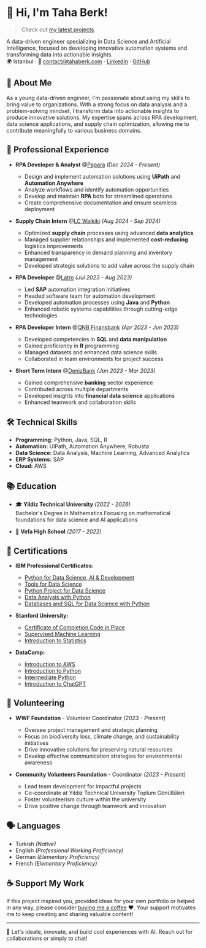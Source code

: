 # 👋 Hi, I'm Taha Berk! 

> Check out [my latest projects](/projects/).

A data-driven engineer specializing in Data Science and Artificial Intelligence, focused on developing innovative automation systems and transforming data into actionable insights.  
🌍 Istanbul · 📧 contact@tahaberk.com · [LinkedIn](https://www.linkedin.com/in/tahaberkterekli) · [GitHub](https://github.com/TerekliTahaBerk)

## 🚀 About Me

As a young data-driven engineer, I'm passionate about using my skills to bring value to organizations. With a strong focus on data analysis and a problem-solving mindset, I transform data into actionable insights to produce innovative solutions. My expertise spans across RPA development, data science applications, and supply chain optimization, allowing me to contribute meaningfully to various business domains.

## 💼 Professional Experience

- **RPA Developer & Analyst** @[Papara](https://www.papara.com) _(Dec 2024 - Present)_
  - Design and implement automation solutions using **UiPath** and **Automation Anywhere**
  - Analyze workflows and identify automation opportunities
  - Develop and maintain **RPA** bots for streamlined operations
  - Create comprehensive documentation and ensure seamless deployment

- **Supply Chain Intern** @[LC Waikiki](https://www.lcwaikiki.com) _(Aug 2024 - Sep 2024)_
  - Optimized **supply chain** processes using advanced **data analytics**
  - Managed supplier relationships and implemented **cost-reducing** logistics improvements
  - Enhanced transparency in demand planning and inventory management
  - Developed strategic solutions to add value across the supply chain

- **RPA Developer** @[Latro](https://www.latro.com.tr) _(Jul 2023 - Aug 2023)_
  - Led **SAP** automation integration initiatives
  - Headed software team for automation development
  - Developed automation processes using **Java** and **Python**
  - Enhanced robotic systems capabilities through cutting-edge technologies

- **RPA Developer Intern** @[QNB Finansbank](https://www.qnbfinansbank.com) _(Apr 2023 - Jun 2023)_
  - Developed competencies in **SQL** and **data manipulation**
  - Gained proficiency in **R** programming
  - Managed datasets and enhanced data science skills
  - Collaborated in team environments for project success

- **Short Term Intern** @[DenizBank](https://www.denizbank.com) _(Jan 2023 - Mar 2023)_
  - Gained comprehensive **banking** sector experience
  - Contributed across multiple departments
  - Developed insights into **financial data science** applications
  - Enhanced teamwork and collaboration skills

## 🛠️ Technical Skills

- **Programming:** Python, Java, SQL, R
- **Automation:** UiPath, Automation Anywhere, Robusta
- **Data Science:** Data Analysis, Machine Learning, Advanced Analytics
- **ERP Systems:** SAP
- **Cloud:** AWS

## 📚 Education

- 🎓 **Yildiz Technical University** _(2022 - 2026)_  
  Bachelor's Degree in Mathematics
  Focusing on mathematical foundations for data science and AI applications

- 🏫 **Vefa High School** _(2017 - 2022)_

## 🎯 Certifications

- **IBM Professional Certificates:**
  - [Python for Data Science, AI & Development](https://www.coursera.org/account/accomplishments/verify/UAW9C6KPL2G3?utm_source=link&utm_medium=certificate&utm_content=cert_image&utm_campaign=pdf_header_button&utm_product=course)
  - [Tools for Data Science](https://drive.google.com/file/d/1m3vCV9NLV2oKxnhdpMob3PMzGVAG61Hh/view?usp=share_link)
  - [Python Project for Data Science](https://www.coursera.org/account/accomplishments/verify/3NDCKLNS7Y6J?utm_source=link&utm_medium=certificate&utm_content=cert_image&utm_campaign=pdf_header_button&utm_product=course)
  - [Data Analysis with Python](https://drive.google.com/file/d/1m3vCV9NLV2oKxnhdpMob3PMzGVAG61Hh/view?usp=share_link)
  - [Databases and SQL for Data Science with Python](https://drive.google.com/file/d/1m3vCV9NLV2oKxnhdpMob3PMzGVAG61Hh/view?usp=share_link)

- **Stanford University:**
  - [Certificate of Completion Code in Place](https://drive.google.com/file/d/1m3vCV9NLV2oKxnhdpMob3PMzGVAG61Hh/view?usp=share_link)
  - [Supervised Machine Learning](https://drive.google.com/file/d/1m3vCV9NLV2oKxnhdpMob3PMzGVAG61Hh/view?usp=share_link)
  - [Introduction to Statistics](https://drive.google.com/file/d/1m3vCV9NLV2oKxnhdpMob3PMzGVAG61Hh/view?usp=share_link)

- **DataCamp:**
  - [Introduction to AWS](https://drive.google.com/file/d/1cNp0Qj6ICVsn2RwS_e5vORIuj0IYfQTd/view?usp=share_link)
  - [Introduction to Python](https://drive.google.com/file/d/1m3vCV9NLV2oKxnhdpMob3PMzGVAG61Hh/view?usp=share_link)
  - [Intermediate Python](https://drive.google.com/file/d/1m3vCV9NLV2oKxnhdpMob3PMzGVAG61Hh/view?usp=share_link)
  - [Introduction to ChatGPT](https://drive.google.com/file/d/1dm-LVmu3S_Hgliej_CxRCd0RO_8L8qx0/view?usp=share_link)

## 🌱 Volunteering

- **WWF Foundation** - Volunteer Coordinator _(2023 - Present)_
  - Oversee project management and strategic planning
  - Focus on biodiversity loss, climate change, and sustainability initiatives
  - Drive innovative solutions for preserving natural resources
  - Develop effective communication strategies for environmental awareness

- **Community Volunteers Foundation** - Coordinator _(2023 - Present)_
  - Lead team development for impactful projects
  - Co-coordinate at Yıldız Technical University Toplum Gönüllüleri
  - Foster volunteerism culture within the university
  - Drive positive change through teamwork and innovation

## 🗣️ Languages

- Turkish _(Native)_
- English _(Professional Working Proficiency)_
- German _(Elementary Proficiency)_
- French _(Elementary Proficiency)_

## ☕️ Support My Work
If this project inspired you, provided ideas for your own portfolio or helped in any way, please consider [buying me a coffee](https://www.buymeacoffee.com/tahaberkterekli) ❤️. Your support motivates me to keep creating and sharing valuable content! 

---
🔗 Let's ideate, innovate, and build cool experiences with AI. Reach out for collaborations or simply to chat!
